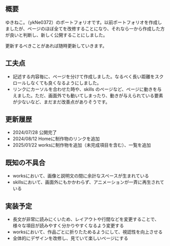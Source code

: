 ## **概要**

ゆきねこ｡（ykNe0372）のポートフォリオです。以前ポートフォリオを作成しましたが、ページのほぼ全てを改修することになり、それなら一から作成した方が良いと判断し、新しく公開することにしました。

更新するべきことがあれば随時更新していきます。

## **工夫点**

- 記述する内容毎に、ページを分けて作成しました。なるべく長い距離をスクロールしなくても良くなるようにしました。
- リンクにカーソルを合わせた時や、skills のページなど、ページに動きを与えました。ただ、画面外でも動いてしまったり、動きが与えられている要素が少ないなど、まだまだ改善点がありそうです。

## **更新履歴**

- 2024/07/28 公開完了
- 2024/08/12 Homeに制作物のリンクを追加
- 2025/01/22 worksに制作物を追加（未完成項目を含む）、一覧を追加

## **既知の不具合**

- worksにおいて、画像と説明文の間に余計なスペースが生まれている
- skillsにおいて、画面外にもかかわらず、アニメーションが一斉に再生されている

## **実装予定**

- 長文が非常に読みにくいため、レイアウトや行間などを変更することで、様々な項目が読みやすく分かりやすくなるよう変更する
- worksにおいて、作品ごとに折りたためるようにして、視認性を向上させる
- 全体的にデザインを改修し、見ていて楽しいページにする
